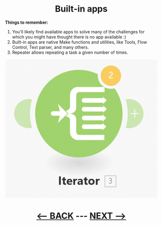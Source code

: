 <div align="center">

# Built-in apps



</div>

__Things to remember:__

  1. You'll likely find available apps to solve many of the challenges for which you might have thought there is no app available :)
  2. Built-in apps are native Make functions and utilities, like Tools, Flow Control, Text parser, and many others.
  3. Repeater allows repeating a task a given number of times.




![Iterator](pic/l3iterator.gif)


<div align="center">
  
# [<-- BACK](l3iterator.md) --- [NEXT -->](.md)
</div>
